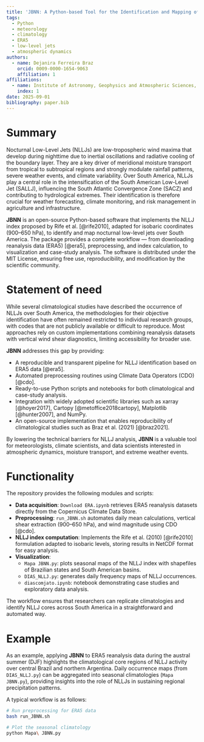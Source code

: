 ```yaml
---
title: 'JBNN: A Python-based Tool for the Identification and Mapping of Nocturnal Low-Level Jets over South America'
tags:
  - Python
  - meteorology
  - climatology
  - ERA5
  - low-level jets
  - atmospheric dynamics
authors:
  - name: Dejanira Ferreira Braz
    orcid: 0009-0000-1654-9063
    affiliation: 1
affiliations:
  - name: Institute of Astronomy, Geophysics and Atmospheric Sciences, University of São Paulo (IAG-USP), Brazil
    index: 1
date: 2025-09-01
bibliography: paper.bib
---
```


# Summary

Nocturnal Low-Level Jets (NLLJs) are low-tropospheric wind maxima that develop during nighttime due to inertial oscillations and radiative cooling of the boundary layer. They are a key driver of meridional moisture transport from tropical to subtropical regions and strongly modulate rainfall patterns, severe weather events, and climate variability. Over South America, NLLJs play a central role in the intensification of the South American Low-Level Jet (SALLJ), influencing the South Atlantic Convergence Zone (SACZ) and contributing to hydrological extremes. Their identification is therefore crucial for weather forecasting, climate monitoring, and risk management in agriculture and infrastructure.  

**JBNN** is an open-source Python-based software that implements the NLLJ index proposed by Rife et al. [@rife2010], adapted for isobaric coordinates (900–650 hPa), to identify and map nocturnal low-level jets over South America. The package provides a complete workflow — from downloading reanalysis data (ERA5) [@era5], preprocessing, and index calculation, to visualization and case-study analysis. The software is distributed under the MIT License, ensuring free use, reproducibility, and modification by the scientific community.

# Statement of need

While several climatological studies have described the occurrence of NLLJs over South America, the methodologies for their objective identification have often remained restricted to individual research groups, with codes that are not publicly available or difficult to reproduce. Most approaches rely on custom implementations combining reanalysis datasets with vertical wind shear diagnostics, limiting accessibility for broader use.  

**JBNN** addresses this gap by providing:  

- A reproducible and transparent pipeline for NLLJ identification based on ERA5 data [@era5].  
- Automated preprocessing routines using Climate Data Operators (CDO) [@cdo].  
- Ready-to-use Python scripts and notebooks for both climatological and case-study analysis.  
- Integration with widely adopted scientific libraries such as xarray [@hoyer2017], Cartopy [@metoffice2018cartopy], Matplotlib [@hunter2007], and NumPy.  
- An open-source implementation that enables reproducibility of climatological studies such as Braz et al. (2021) [@braz2021].  

By lowering the technical barriers for NLLJ analysis, **JBNN** is a valuable tool for meteorologists, climate scientists, and data scientists interested in atmospheric dynamics, moisture transport, and extreme weather events.

# Functionality

The repository provides the following modules and scripts:

- **Data acquisition**: `Download ERA.ipynb` retrieves ERA5 reanalysis datasets directly from the Copernicus Climate Data Store.  
- **Preprocessing**: `run_JBNN.sh` automates daily mean calculations, vertical shear extraction (900–650 hPa), and wind magnitude using CDO [@cdo].  
- **NLLJ index computation**: Implements the Rife et al. (2010) [@rife2010] formulation adapted to isobaric levels, storing results in NetCDF format for easy analysis.  
- **Visualization**:  
  - `Mapa JBNN.py`: plots seasonal maps of the NLLJ index with shapefiles of Brazilian states and South American basins.  
  - `DIAS_NLLJ.py`: generates daily frequency maps of NLLJ occurrences.  
  - `diascomjato.ipynb`: notebook demonstrating case studies and exploratory data analysis.  

The workflow ensures that researchers can replicate climatologies and identify NLLJ cores across South America in a straightforward and automated way.

# Example

As an example, applying **JBNN** to ERA5 reanalysis data during the austral summer (DJF) highlights the climatological core regions of NLLJ activity over central Brazil and northern Argentina. Daily occurrence maps (from `DIAS_NLLJ.py`) can be aggregated into seasonal climatologies (`Mapa JBNN.py`), providing insights into the role of NLLJs in sustaining regional precipitation patterns.  

A typical workflow is as follows:

```bash
# Run preprocessing for ERA5 data
bash run_JBNN.sh

# Plot the seasonal climatology
python Mapa\ JBNN.py
